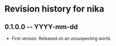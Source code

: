 # Revision history for nika

## 0.1.0.0 -- YYYY-mm-dd

* First version. Released on an unsuspecting world.
